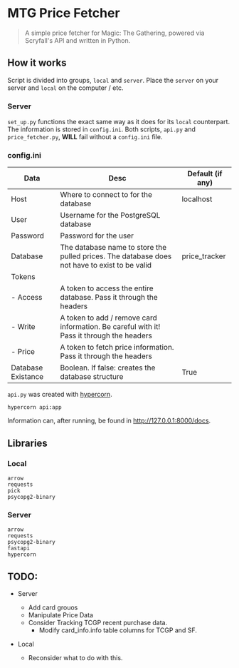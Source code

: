 # MTG Price Fetcher
> A simple price fetcher for Magic: The Gathering, powered via Scryfall's API and written in Python.

## How it works
<!-- `fetcher.py` will, at the moment, prompt you to track a card, searchable by name. That information is then stored in `data/cards_to_query.ndjson`, which is called by the next script. It will pull the information and acquire the price data via Scryfall, which will be put into `data/tracking/SET/NUMBER_CARDNAME.csv`.  -->
Script is divided into groups, `local` and `server`. Place the `server` on your server and `local` on the computer / etc.

<!-- TODO: Update This -->
<!-- ### Local
`config_setup.py` prompts you for information to pass to the rest of the scripts.
- Host      (Default: localhost)
- User      
- Password  
- Database  (Default: price_tracker)

If you need to change information, such as to change databases, rerun the script.

`main.py` fetches the card data from Scryfall, searching by card name. It divides them based on each set, using Scryfall's organization system. [For more information, click here](https://scryfall.com/sets). It will create the database specified in `config_setup.py`; it is assumed that said database does not exist, however it should function as normal. 

`config_setup.py` should be ran first, before `main.py`. Otherwise, the script **will** fail.  -->

### Server
`set_up.py` functions the exact same way as it does for its `local` counterpart. The information is stored in `config.ini`. Both scripts, `api.py` and `price_fetcher.py`, **WILL** fail without a `config.ini` file.

### config.ini

| Data               | Desc                                                                                          | Default (if any) |
|--------------------|-----------------------------------------------------------------------------------------------|------------------|
| Host               | Where to connect to for the database                                                          | localhost        |
| User               | Username for the PostgreSQL database                                                          |                  |
| Password           | Password for the user                                                                         |                  |
| Database           | The database name to store the pulled prices. The database does not have to exist to be valid | price_tracker    |
| Tokens             |                                                                                               |                  |
| - Access           | A token to access the entire database. Pass it through the headers                            |                  |
| - Write            | A token to add / remove card information. Be careful with it! Pass it through the headers     |                  |
| - Price            | A token to fetch price information. Pass it through the headers                               |                  |
| Database Existance | Boolean. If false: creates the database structure                                             | True             |
<!-- It is assumed that `local/config_setup.py` and `local/main.py` has been ran at least once, otherwise no information will be parsed and the database won't be set up correctly. -->

<!-- `fetcher.py` pulls the Scryfall URL of certain cards from the database and sends a request to the Scryfall API.  It will then parse the price data and insert it into the database, in the table `card_data`.  -->

`api.py` was created with [hypercorn](https://pgjones.gitlab.io/hypercorn/).

    hypercorn api:app

Information can, after running, be found in http://127.0.0.1:8000/docs.

<!-- If there is legacy data, `fetcher.py` will transform the data and place it into the PostgreSQL database. If that is the case, please rerun the script as it will not fetch the information for today otherwise.  -->
## Libraries
### Local
    arrow
    requests
    pick
    psycopg2-binary

### Server
    arrow
    requests
    psycopg2-binary
    fastapi
    hypercorn

## TODO:
- Server
    - Add card grouos
    - Manipulate Price Data
    - Consider Tracking TCGP recent purchase data. 
        - Modify card_info.info table columns for TCGP and SF.
        
- Local
    - Reconsider what to do with this.